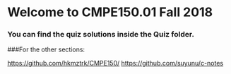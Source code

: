 # Welcome to CMPE150.01 Fall 2018

### You can find the quiz solutions inside the Quiz folder.


###For the other sections:

https://github.com/hkmztrk/CMPE150/
https://github.com/suyunu/c-notes
